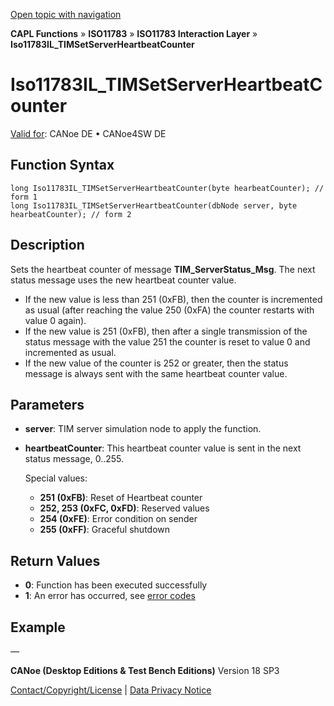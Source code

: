 [Open topic with navigation](../../../../../../CANoeDEFamily.htm#Topics/CAPLFunctions/ISO11783/ISOInteractionLayer/Functions/CAPLfunctionIso11783ILtimSetServerHeartbeatCounter.md)

**CAPL Functions** » **ISO11783** » **ISO11783 Interaction Layer** » **Iso11783IL_TIMSetServerHeartbeatCounter**

# Iso11783IL_TIMSetServerHeartbeatCounter

[Valid for](../../../../Shared/FeatureAvailability.md): CANoe DE • CANoe4SW DE

## Function Syntax

```plaintext
long Iso11783IL_TIMSetServerHeartbeatCounter(byte hearbeatCounter); // form 1
long Iso11783IL_TIMSetServerHeartbeatCounter(dbNode server, byte hearbeatCounter); // form 2
```

## Description

Sets the heartbeat counter of message **TIM_ServerStatus_Msg**. The next status message uses the new heartbeat counter value.

- If the new value is less than 251 (0xFB), then the counter is incremented as usual (after reaching the value 250 (0xFA) the counter restarts with value 0 again).
- If the new value is 251 (0xFB), then after a single transmission of the status message with the value 251 the counter is reset to value 0 and incremented as usual.
- If the new value of the counter is 252 or greater, then the status message is always sent with the same heartbeat counter value.

## Parameters

- **server**: TIM server simulation node to apply the function.
- **heartbeatCounter**: This heartbeat counter value is sent in the next status message, 0..255.

  Special values:

  - **251 (0xFB)**: Reset of Heartbeat counter
  - **252, 253 (0xFC, 0xFD)**: Reserved values
  - **254 (0xFE)**: Error condition on sender
  - **255 (0xFF)**: Graceful shutdown

## Return Values

- **0**: Function has been executed successfully
- **1**: An error has occurred, see [error codes](../../../CAPLfunctionsISOj1939ErrorCodes.md)

## Example

—

**CANoe (Desktop Editions & Test Bench Editions)** Version 18 SP3

[Contact/Copyright/License](../../../../Shared/ContactCopyrightLicense.md) | [Data Privacy Notice](https://www.vector.com/int/en/company/get-info/privacy-policy/)
